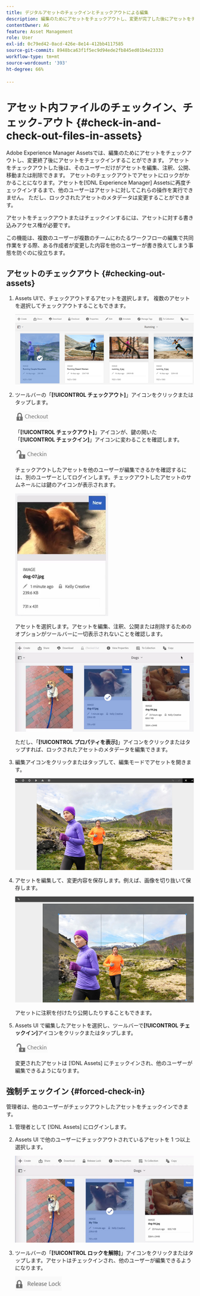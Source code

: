 ```yaml
---
title: デジタルアセットのチェックインとチェックアウトによる編集
description: 編集のためにアセットをチェックアウトし、変更が完了した後にアセットをチェックインする方法を説明します。
contentOwner: AG
feature: Asset Management
role: User
exl-id: 0c79ed42-0acd-426e-8e14-412bb4117585
source-git-commit: 8948bca63f1f5ec9d94ede2fb845ed01b4e23333
workflow-type: tm+mt
source-wordcount: '393'
ht-degree: 66%

---
```


# アセット内ファイルのチェックイン、チェック-アウト {#check-in-and-check-out-files-in-assets}

Adobe Experience Manager Assetsでは、編集のためにアセットをチェックアウトし、変更終了後にアセットをチェックインすることができます。 アセットをチェックアウトした後は、そのユーザーだけがアセットを編集、注釈、公開、移動または削除できます。 アセットのチェックアウトでアセットにロックがかかることになります。アセットを[!DNL Experience Manager] Assetsに再度チェックインするまで、他のユーザーはアセットに対してこれらの操作を実行できません。 ただし、ロックされたアセットのメタデータは変更することができます。

アセットをチェックアウトまたはチェックインするには、アセットに対する書き込みアクセス権が必要です。

この機能は、複数のユーザーが複数のチームにわたるワークフローの編集で共同作業をする際、ある作成者が変更した内容を他のユーザーが書き換えてしまう事態を防ぐのに役立ちます。

## アセットのチェックアウト {#checking-out-assets}

1. Assets UIで、チェックアウトするアセットを選択します。 複数のアセットを選択してチェックアウトすることもできます。

   ![chlimage_1-468](assets/chlimage_1-468.png)

1. ツールバーの「**[!UICONTROL チェックアウト]**」アイコンをクリックまたはタップします。

   ![chlimage_1-469](assets/chlimage_1-469.png)

   「**[!UICONTROL チェックアウト]**」アイコンが、鍵の開いた「**[!UICONTROL チェックイン]**」アイコンに変わることを確認します。

   ![chlimage_1-470](assets/chlimage_1-470.png)

   チェックアウトしたアセットを他のユーザーが編集できるかを確認するには、別のユーザーとしてログインします。チェックアウトしたアセットのサムネールには鍵のアイコンが表示されます。

   ![chlimage_1-471](assets/chlimage_1-471.png)

   アセットを選択します。アセットを編集、注釈、公開または削除するためのオプションがツールバーに一切表示されないことを確認します。

   ![chlimage_1-472](assets/chlimage_1-472.png)

   ただし、「**[!UICONTROL プロパティを表示]**」アイコンをクリックまたはタップすれば、ロックされたアセットのメタデータを編集できます。

1. 編集アイコンをクリックまたはタップして、編集モードでアセットを開きます。

   ![chlimage_1-473](assets/chlimage_1-473.png)

1. アセットを編集して、変更内容を保存します。例えば、画像を切り抜いて保存します。

   ![chlimage_1-474](assets/chlimage_1-474.png)

   アセットに注釈を付けたり公開したりすることもできます。

1. Assets UI で編集したアセットを選択し、ツールバーで&#x200B;**[!UICONTROL チェックイン]**&#x200B;アイコンをクリックまたはタップします。

   ![chlimage_1-475](assets/chlimage_1-475.png)

   変更されたアセットは [!DNL Assets] にチェックインされ、他のユーザーが編集できるようになります。

## 強制チェックイン {#forced-check-in}

管理者は、他のユーザーがチェックアウトしたアセットをチェックインできます。

1. 管理者として [!DNL Assets] にログインします。
1. Assets UI で他のユーザーにチェックアウトされているアセットを 1 つ以上選択します。

   ![chlimage_1-476](assets/chlimage_1-476.png)

1. ツールバーの「**[!UICONTROL ロックを解除]**」アイコンをクリックまたはタップします。アセットはチェックインされ、他のユーザーが編集できるようになります。

   ![chlimage_1-477](assets/chlimage_1-477.png)
